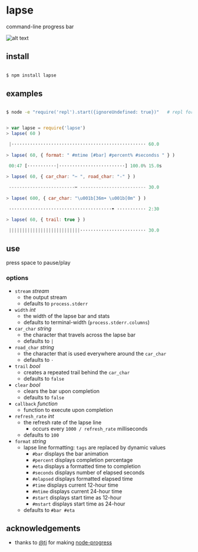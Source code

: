 
# lapse

command-line progress bar

![alt text](https://raw.githubusercontent.com/surprisetalk/lapse/master/lapse.png "cuttin' away")


## install

``` bash

$ npm install lapse

```


## examples

``` bash

$ node -e "require('repl').start({ignoreUndefined: true})"   # repl formatting

``` 
``` javascript

> var lapse = require('lapse')
> lapse( 60 )

 |⋅⋅⋅⋅⋅⋅⋅⋅⋅⋅⋅⋅⋅⋅⋅⋅⋅⋅⋅⋅⋅⋅⋅⋅⋅⋅⋅⋅⋅⋅⋅⋅⋅⋅⋅⋅⋅⋅⋅⋅⋅⋅⋅⋅⋅⋅⋅⋅⋅⋅⋅ 60.0  
 
> lapse( 60, { format: " #mtime [#bar] #percent% #secondss " } )

 00:47 [⋅⋅⋅⋅⋅⋅⋅⋅⋅⋅⋅|⋅⋅⋅⋅⋅⋅⋅⋅⋅⋅⋅⋅⋅⋅⋅⋅⋅⋅⋅⋅⋅⋅⋅⋅⋅] 100.0% 15.0s 
 
> lapse( 60, { car_char: "✂ ", road_char: "-" } )

 -------------------------✂ ------------------------- 30.0  
 
> lapse( 600, { car_char: "\u001b[36m☂ \u001b[0m" } )

 ⋅⋅⋅⋅⋅⋅⋅⋅⋅⋅⋅⋅⋅⋅⋅⋅⋅⋅⋅⋅⋅⋅⋅⋅⋅⋅⋅⋅⋅⋅⋅⋅⋅⋅⋅⋅⋅⋅⋅☂ ⋅⋅⋅⋅⋅⋅⋅⋅⋅⋅⋅ 2:30  

> lapse( 60, { trail: true } )

 |||||||||||||||||||||||||||⋅⋅⋅⋅⋅⋅⋅⋅⋅⋅⋅⋅⋅⋅⋅⋅⋅⋅⋅⋅⋅⋅⋅⋅⋅ 30.0  


```


## use

press space to pause/play

### options

* `stream` *stream*
  * the output stream
  * defaults to `process.stderr`
* `width` *int*
  * the width of the lapse bar and stats
  * defaults to terminal-width (`process.stderr.columns`)
* `car_char` *string*
  * the character that travels across the lapse bar
  * defaults to `|`
* `road_char` *string*
  * the character that is used everywhere around the `car_char`
  * defaults to `⋅`
* `trail` *bool*
  * creates a repeated trail behind the `car_char`
  * defaults to `false`
* `clear` *bool*
  * clears the bar upon completion
  * defaults to `false`
* `callback` *function*
  * function to execute upon completion
* `refresh_rate` *int*
  * the refresh rate of the lapse line
	* occurs every `1000 / refresh_rate` milliseconds
  * defaults to `100`
* `format` *string*
  * lapse line formatting: `tags` are replaced by dynamic values
	* `#bar` displays the bar animation 
	* `#percent` displays completion percentage 
	* `#eta` displays a formatted time to completion 
	* `#seconds` displays number of elapsed seconds 
	* `#elapsed` displays formatted elapsed time 
	* `#time` displays current 12-hour time 
	* `#mtime` displays current 24-hour time
	* `#start` displays start time as 12-hour
	* `#mstart` displays start time as 24-hour
  * defaults to ` #bar #eta `


## acknowledgements

* thanks to [@tj](https://github.com/tj) for making [node-progress](https://github.com/tj/node-progress) 

